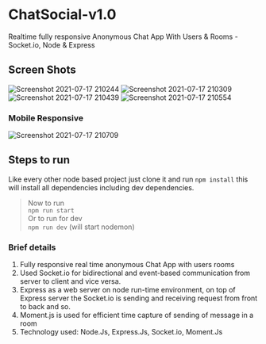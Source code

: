 # ChatSocial-v1.0

Realtime fully responsive Anonymous Chat App With Users & Rooms - Socket.io, Node & Express <br />

## Screen Shots

![Screenshot 2021-07-17 210244](https://user-images.githubusercontent.com/67598673/126042236-9e53552d-1c0e-42db-97a3-ef885e3cc155.png)
![Screenshot 2021-07-17 210309](https://user-images.githubusercontent.com/67598673/126042240-95e92f1e-863b-4c1f-bb45-89d0e830fe8b.png)
![Screenshot 2021-07-17 210439](https://user-images.githubusercontent.com/67598673/126042237-39d373a7-5aca-46bd-b7c9-56b29c4cb1ee.png)
![Screenshot 2021-07-17 210554](https://user-images.githubusercontent.com/67598673/126042238-017f636e-28ea-4db4-a6ea-8acd9d9fa9e8.png)

### Mobile Responsive

![Screenshot 2021-07-17 210709](https://user-images.githubusercontent.com/67598673/126042239-333342b4-3a6e-4e46-b701-374a98310ec3.png)

## Steps to run 

Like every other node based project just clone it and run `npm install`
this will install all dependencies including dev dependencies.

> Now to run <br />
> `npm run start` <br />
> Or to run for dev <br />
> `npm run dev` (will start nodemon)

### Brief details

1. Fully responsive real time anonymous Chat App with users rooms
2. Used Socket.io for bidirectional and event-based communication from server to client and vice versa.
3. Express as a web server on node run-time environment, on top of Express server the Socket.io is sending and receiving request from front to back and so.
4. Moment.js is used for efficient time capture of sending of message in a room
5. Technology used: Node.Js, Express.Js, Socket.io, Moment.Js



